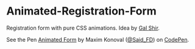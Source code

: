 # Animated-Registration-Form
Registration form with pure CSS animations. Idea by <a href="https://dribbble.com/galshir">Gal Shir</a>.

<p data-height="265" data-theme-id="0" data-slug-hash="RazXVb" data-default-tab="css,result" data-user="Said_FD" data-embed-version="2" class="codepen">See the Pen <a href="http://codepen.io/Said_FD/pen/RazXVb/">Animated Form</a> by Maxim Konoval (<a href="http://codepen.io/Said_FD">@Said_FD</a>) on <a href="http://codepen.io">CodePen</a>.</p>
<script async src="//assets.codepen.io/assets/embed/ei.js"></script>
